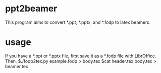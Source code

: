 ppt2beamer
==========

This program aims to convert *.ppt, *.pptx, and *.fodp to latex beamers.

usage
==========
If you have a *.ppt or *.pptx file, first save it as a *.fodp file with LibrOffice.
Then,
$./fodp2tex.py example.fodp > body.tex
$cat header.tex body.tex > beamer.tex
